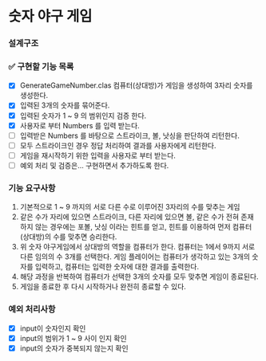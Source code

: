 # 숫자 야구 게임

### 설계구조

### ✅ 구현할 기능 목록

- [x] GenerateGameNumber.clas 컴퓨터(상대방)가 게임을 생성하여 3자리 숫자를 생성한다.   
- [x] 입력된 3개의 숫자를 묶어준다.
- [x] 입력된 숫자가 1 ~ 9 의 범위인지 검증 한다.
- [x] 사용자로 부터 Numbers 를 입력 받는다.
- [ ] 입력받은 Numbers 를 바탕으로 스트라이크, 볼, 낫싱을 판단하여 리턴한다.
- [ ] 모두 스트라이크인 경우 정답 처리하여 결과를 사용자에게 리턴한다.
- [ ] 게임을 재시작하기 위한 입력을 사용자로 부터 받는다.
- [ ] 예외 처리 및 검증은... 구현하면서 추가하도록 한다.

### 기능 요구사항

1. 기본적으로 1 ~ 9 까지의 서로 다른 수로 이루어진 3자리의 수를 맞추는 게임
2. 같은 수가 자리에 있으면 스트라이크, 다른 자리에 있으면 볼, 같은 수가 전혀 존재 하지 않는 경우에는 포볼, 낫싱 이라는 힌트를 얻고,
힌트를 이용하여 먼저 컴퓨터(상대방)의 수를 맞추면 승리한다.
3. 위 숫자 야구게임에서 상대방의 역할을 컴퓨터가 한다. 컴퓨터는 1에서 9까지 서로 다른 임의의 수 3개를 선택한다. 게임 플레이어는 컴퓨터가 생각하고 있는 3개의 숫자를 입력하고, 
컴퓨터는 입력한 숫자에 대한 결과를 출력한다.
4. 해당 과정을 반복하여 컴퓨터가 선택한 3개의 숫자를 모두 맞추면 게임이 종료된다.
5. 게임을 종료한 후 다시 시작하거나 완전히 종료할 수 있다.

### 예외 처리사항

- [x] input이 숫자인지 확인
- [x] input의 범위가 1 ~ 9 사이 인지 확인
- [x] input의 숫자가 중복되지 않는지 확인